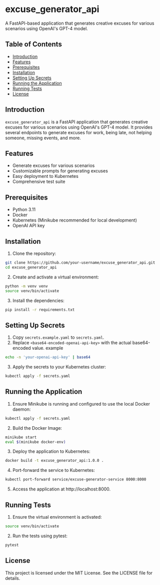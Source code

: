 # excuse_generator_api

A FastAPI-based application that generates creative excuses for various scenarios using OpenAI's GPT-4 model.

## Table of Contents

- [Introduction](#introduction)
- [Features](#features)
- [Prerequisites](#prerequisites)
- [Installation](#installation)
- [Setting Up Secrets](#setting-up-secrets)
- [Running the Application](#running-the-application)
- [Running Tests](#running-tests)
- [License](#license)


## Introduction

`excuse_generator_api` is a FastAPI application that generates creative excuses for various scenarios using OpenAI's GPT-4 model. It provides several endpoints to generate excuses for work, being late, not helping someone, missing events, and more.

## Features

- Generate excuses for various scenarios
- Customizable prompts for generating excuses
- Easy deployment to Kubernetes
- Comprehensive test suite

## Prerequisites

- Python 3.11
- Docker
- Kubernetes (Minikube recommended for local development)
- OpenAI API key

## Installation

1. Clone the repository:
```sh
git clone https://github.com/your-username/excuse_generator_api.git
cd excuse_generator_api
```

2. Create and activate a virtual environment:
```sh
python -m venv venv
source venv/bin/activate
```

3. Install the dependencies:
```sh
pip install -r requirements.txt
```


## Setting Up Secrets

1. Copy `secrets.example.yaml` to `secrets.yaml`.
2. Replace `<base64-encoded-openai-api-key>` with the actual base64-encoded value.
example
```sh
echo -n 'your-openai-api-key' | base64
```
3. Apply the secrets to your Kubernetes cluster:
```sh
kubectl apply -f secrets.yaml
```

## Running the Application

1. Ensure Minikube is running and configured to use the local Docker daemon:
```sh
kubectl apply -f secrets.yaml
```

2. Build the Docker Image:
```sh
minikube start
eval $(minikube docker-env)
```

3. Deploy the application to Kubernetes:
```sh
docker build -t excuse_generator_api:1.0.0 .
```

4. Port-forward the service to Kubernetes:
```sh
kubectl port-forward service/excuse-generator-service 8000:8000
```

5. Access the application at http://localhost:8000.


## Running Tests

1. Ensure the virtual environment is activated:
```sh
source venv/bin/activate
```

2. Run the tests using pytest:
```sh
pytest
```

## License
This project is licensed under the MIT License. See the LICENSE file for details.